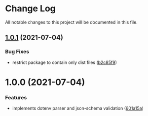# Change Log

All notable changes to this project will be documented in this file.

## [1.0.1](https://github.com/stalniy/jotenv/compare/v1.0.0...v1.0.1) (2021-07-04)


### Bug Fixes

* restrict package to contain only dist files ([b2c85f9](https://github.com/stalniy/jotenv/commit/b2c85f9fc5b1f81b4ce96186883d38fa2e18560d))

# 1.0.0 (2021-07-04)


### Features

* implements dotenv parser and json-schema validation ([601a15a](https://github.com/stalniy/jotenv/commit/601a15a88cb1c68f811b8d416f74c63f6628bc82))
